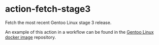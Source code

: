 # action-fetch-stage3
Fetch the most recent Gentoo Linux stage 3 release.

An example of this action in a workflow can be found in the
[Gentoo Linux docker image](https://github.com/hacking-gentoo/gentoo) repository.
